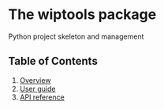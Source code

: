 # The wiptools package

Python project skeleton and management

## Table of Contents

1. [Overview](overview.md)
2. [User guide](user-guide.md)
3. [API reference](api-reference.md)
